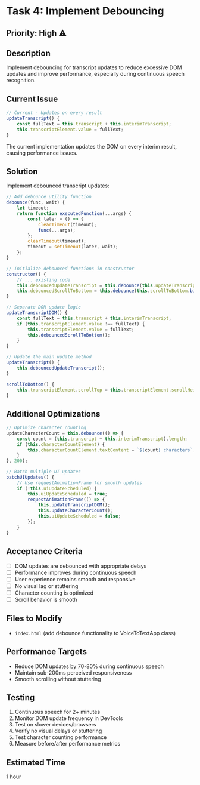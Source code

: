 # Task 4: Implement Debouncing

## Priority: High ⚠️

## Description
Implement debouncing for transcript updates to reduce excessive DOM updates and improve performance, especially during continuous speech recognition.

## Current Issue
```javascript
// Current - Updates on every result
updateTranscript() {
    const fullText = this.transcript + this.interimTranscript;
    this.transcriptElement.value = fullText;
}
```

The current implementation updates the DOM on every interim result, causing performance issues.

## Solution
Implement debounced transcript updates:

```javascript
// Add debounce utility function
debounce(func, wait) {
    let timeout;
    return function executedFunction(...args) {
        const later = () => {
            clearTimeout(timeout);
            func(...args);
        };
        clearTimeout(timeout);
        timeout = setTimeout(later, wait);
    };
}

// Initialize debounced functions in constructor
constructor() {
    // ... existing code
    this.debouncedUpdateTranscript = this.debounce(this.updateTranscriptDOM.bind(this), 100);
    this.debouncedScrollToBottom = this.debounce(this.scrollToBottom.bind(this), 150);
}

// Separate DOM update logic
updateTranscriptDOM() {
    const fullText = this.transcript + this.interimTranscript;
    if (this.transcriptElement.value !== fullText) {
        this.transcriptElement.value = fullText;
        this.debouncedScrollToBottom();
    }
}

// Update the main update method
updateTranscript() {
    this.debouncedUpdateTranscript();
}

scrollToBottom() {
    this.transcriptElement.scrollTop = this.transcriptElement.scrollHeight;
}
```

## Additional Optimizations
```javascript
// Optimize character counting
updateCharacterCount = this.debounce(() => {
    const count = (this.transcript + this.interimTranscript).length;
    if (this.characterCountElement) {
        this.characterCountElement.textContent = `${count} characters`;
    }
}, 200);

// Batch multiple UI updates
batchUIUpdates() {
    // Use requestAnimationFrame for smooth updates
    if (!this.uiUpdateScheduled) {
        this.uiUpdateScheduled = true;
        requestAnimationFrame(() => {
            this.updateTranscriptDOM();
            this.updateCharacterCount();
            this.uiUpdateScheduled = false;
        });
    }
}
```

## Acceptance Criteria
- [ ] DOM updates are debounced with appropriate delays
- [ ] Performance improves during continuous speech
- [ ] User experience remains smooth and responsive
- [ ] No visual lag or stuttering
- [ ] Character counting is optimized
- [ ] Scroll behavior is smooth

## Files to Modify
- `index.html` (add debounce functionality to VoiceToTextApp class)

## Performance Targets
- Reduce DOM updates by 70-80% during continuous speech
- Maintain sub-200ms perceived responsiveness
- Smooth scrolling without stuttering

## Testing
1. Continuous speech for 2+ minutes
2. Monitor DOM update frequency in DevTools
3. Test on slower devices/browsers
4. Verify no visual delays or stuttering
5. Test character counting performance
6. Measure before/after performance metrics

## Estimated Time
1 hour